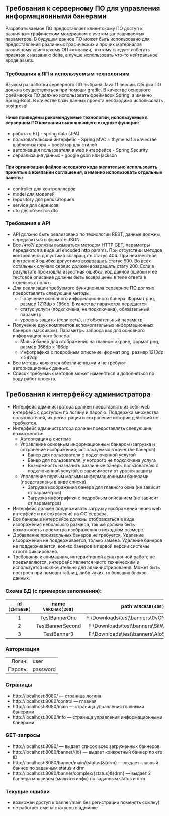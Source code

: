 ## Требования к серверному ПО для управления информационными банерами 
Разрабатываемое ПО предоставляет клиентскому ПО доступ к различным графическим материалам с учетом запрашиваемых параметров. В будущем данное ПО может быть использовано для предоставления различных графических и прочих материалов различному клиентскому ОП компании, поэтому следует избегать привязок к названию delta, а лучше использовать что-то нейтральное вроде assets. 
### Требования к ЯП и используемым технологиям 
Языком разработки серверного ПО выбрана Java 11 версии. Сборка ПО должна осуществляться при помощи gradle. 
В качестве основного фреймворка ПО должно использовать фреймворк Spring, а именно Spring-Boot. 
В качестве базы данных проекта необходимо использовать postgresql. 
#### Ниже приведены рекомендуемые технологии, используемые в серверном ПО компании выполняющего сходные функции:
* работа с БД - spring data (JPA) 
* пользовательский интерфейс - Spring MVC + thymeleaf в качестве шаблонизатора + bootstrap для стилей 
* авторизация пользователя в web интерфейсе - Spring Security 
* сериализация данных - google gson или jackson

#### При организации файлов исходного кода желательно использовать принятые в компании соглашения, а именно использовать отдельные пакеты: 
* controller для контролллеров 
* model для моделей 
* repository для репозиториев 
* service для сервисов 
* dto для объектов dto 
### Требования к API 
- API должно быть реализовано по технологии REST, данные должны передаваться в формате JSON.
- Все /что?/ должны вызываться методом HTTP GET, параметры передаются в виде url encoded http params. При отсутствии методов контроллера допустимо возвращать статус 404. При неизвестной внутренней ошибке допустимо возвращать статус 500. Во всех остальных случаях сервис должен возвращать стату 200. Если в результате произошла известная ошибка, код данной ошибки и ее тестовое описание должны быть возвращены в теле ответа в отдельных полях. 
- Для реализации требуемого функционала серверное ПО должно предоставлять следующие методы:
  * Получение основного информационного банера. Формат png, размер 1213dp x 186dp. В качестве параметра передается 
  * статус услуги (подключена, не подключена), обязательный параметр 
  * уровень защиты (если есть), не обязательный параметр
- Получение двух комплектов вспомогательных информационных банеров (массивом). Параметры запроса как для основного информационного банера.
  * Малый банер для отображения на главном экране, формат png, размер 366dp x 186dp 
  * Инфографика с подробным описание, формат png, размер 1213dp x 542dp 
- Все методы являются обезличенными и не требуют авторизационных данных. 
- Список требуемых методов может изменяться и дополняться по ходу работ проекта. 
## Требования к интерфейсу администратора 
- Интерфейс администратора должен представлять из себя web интерфейс с доступом по логину и паролю. Поддержка множества пользователей, их регистрация и сохранение истории действий не требуются. 
- Интерфейс администратора должен предоставлять следующие возможности:
  * Авторизация в системе 
  * Управление основным информационным банером (загрузка и сохранение изображений, используемых в качестве банеров) 
    * Банер для пользователя с подключенной услугой 
    * Банер для пользователя, у которого не подключена услуга 
    * Возможность назначить различные банеры пользователю с подключенной услугой, в зависимости от уровня защиты 
  * Управление первым малыми информационными банерами (представлены в виде списка) 
    * Загрузка изображения банера для главного окна (не зависит от параметров) 
    * Загрузка инфографики с подробным описанием (не зависит от параметров) 
- Интерфейс должен поддерживать загрузку изображений через web интерфейс и их сохранение на ФС сервера. 
- Все банеры в интерфейсе должны отображаться в виде изображения небольшого размера, так же должна быть возможность просмотра изображения в исходном размере. 
- Добавление произвольных банеров не требуется. Удаление изображений не поддерживается, только замена. Удаление банеров не поддерживается, кол-во банеров в первой версии системы строго фиксировано. 
- Требования к анимациям, интерактивной асинхронной работе не предъявляются, интерфейс является чисто техническим и используется исключительно для администрирования. Может быть построен при помощи таблиц, либо каких-то больших блоков данных.

### Схема БД (с примером заполнения):
| id `(INTEGER)` | name `VARCHAR(200)` | path `VARCHAR(400)` | type `VARCHAR(20)` | status `BOOLEAN` | drm `VARCHAR(10)` |
| :----------: | :---------------: | :---------------: | :--------------: | :------------: | :-------------: |
| 1 | TestBannerOne | F:\Downloads\test\banners\0vCNYWk5E3c.png | main | true | L1 |
| 2 | TestBannerSecond | F:\Downloads\test\banners\SitWybAH2yc.png | small | false | L3 |
| 3 | TestBanner3 | F:\Downloads\test\banners\AIo5lWPAkRk.png | info | true | NONE |

### Авторизация
| | |
| ---: | :---- |
|Логин:|user|
|Пароль:|password|

### Страницы
* http://localhost:8080/         — страница логина
* http://localhost:8080/control  — главная
* http://localhost:8080/main     — страница управления главными банерами
* http://localhost:8080/info     — страница управления информационными банерами

### GET-запросы
* http://localhost:8080/ — выдает список всех загруженных баннеров
* http://localhost:8080/banner/{id} — выдает конкретный баннер по его ID
* http://localhost:8080/banner/main/{status}&{drm} — выдает главный баннер по заданным status и drm
* http://localhost:8080/banner/complex/{status}&{drm} — выдает 2 баннера массивом (малый и инфо) по заданным status и drm

### Текущие ошибки
- возможен доступ к banner/main без регистрации поменять ссылку)
- не работает смена статусов в админке
